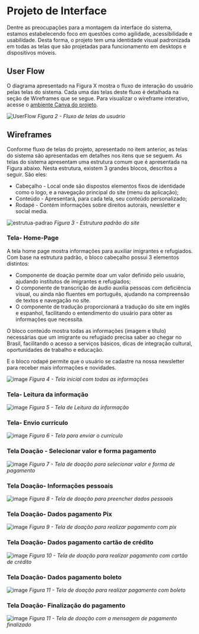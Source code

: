 
# Projeto de Interface

Dentre as preocupações para a montagem da interface do sistema, estamos estabelecendo foco em questões como agilidade, acessibilidade e usabilidade. Desta forma, o projeto tem uma identidade visual padronizada em todas as telas que são projetadas para funcionamento em desktops e dispositivos móveis.


## User Flow
O diagrama apresentado na Figura X mostra o fluxo de interação do usuário pelas telas do sistema. Cada uma das telas deste fluxo é detalhada na seção de Wireframes que se segue. Para visualizar o wireframe interativo, acesse o [ambiente Canva do projeto](https://www.canva.com/design/DAFfUhRQzJM/slz_UaO9ao0CTZFsXiB_Bg/edit?analyticsCorrelationId=982b0837-b935-4070-9337-4f9de4c075ed).

![UserFlow](https://user-images.githubusercontent.com/93337008/232207355-f43b1a5c-55d9-4b75-91f8-fe0e238befd4.PNG)
*Figura 2 - Fluxo de telas do usuário*


## Wireframes
Conforme fluxo de telas do projeto, apresentado no item anterior, as telas do sistema são apresentadas em detalhes nos itens que se seguem. As telas do sistema apresentam uma estrutura comum que é apresentada na Figura abaixo. Nesta estrutura, existem 3 grandes blocos, descritos a seguir. São eles:

- Cabeçalho - Local onde são dispostos elementos fixos de identidade como o logo, e a navegação principal do site (menu da aplicação); 
- Conteúdo -  Apresentará, para cada tela, seu conteúdo personalizado;
- Rodapé -  Contém informações sobre direitos autorais, newsletter e social media.

![estrutua-padrao](https://user-images.githubusercontent.com/93337008/232315869-01305876-2750-4d61-9b16-63a0b154256b.PNG)
*Figura 3 - Estrutura padrão do site*

### Tela- Home-Page
A tela home page mostra informações para auxiliar imigrantes e refugiados.
Com base na estrutura padrão, o bloco cabeçalho possui 3 elementos distintos:
- Componente de doação permite doar um valor definido pelo usuário, ajudando institutos de imigrantes e refugiados;
- O componente de transcrição de áudio auxilia pessoas com deficiência visual, ou ainda não fluentes em português, ajudando na compreensão de textos e navegação no site.
- O componente de tradução proporcionará a tradução do site em inglês e espanhol, facilitando o entendimento do usuário para obter as informações que necessita.

O bloco conteúdo mostra todas as informações (imagem e título) necessárias que um imigrante ou refugiado precisa saber ao chegar no Brasil, facilitando o acesso a serviços básicos, dicas de integração cultural, oportunidades de trabalho e educação.

E o bloco rodapé permite que o usuário se cadastre na nossa newsletter para receber mais informações e novidades.

![image](https://user-images.githubusercontent.com/93337008/232316113-1e9db7f4-17ef-4202-ac0c-9b87dbc94639.png)
*Figura 4 - Tela inicial com todas as informações*


### Tela- Leitura da informação
![image](https://user-images.githubusercontent.com/93337008/232530638-a7a08afc-4bb7-4cc1-970c-b353c5f5040b.png)
*Figura 5 - Tela de Leitura da informação*

### Tela- Envio currículo
![image](https://user-images.githubusercontent.com/93337008/232544007-a996f77b-1453-4c5b-929e-ead8c5adc4ff.png)
*Figura 6 - Tela para enviar o currículo*

### Tela Doação - Selecionar valor e forma pagamento

![image](https://user-images.githubusercontent.com/93337008/232529636-493b6a72-fb69-465b-a4a4-822e4fa82b7e.png)
*Figura 7 - Tela de doação para selecionar valor e forma de pagamento*

### Tela Doação- Informações pessoais
![image](https://user-images.githubusercontent.com/93337008/232531674-e4b8217e-d0b1-4df4-a4af-0cfb8625a7cc.png)
*Figura 8 - Tela de doação para preencher dados pessoais*

### Tela Doação- Dados pagamento Pix
![image](https://user-images.githubusercontent.com/93337008/232532624-ebf78f1b-5531-42c2-ac8a-fadb62a3b2f2.png)
*Figura 9 - Tela de doação para realizar pagamento com pix*

### Tela Doação- Dados pagamento cartão de crédito
![image](https://user-images.githubusercontent.com/93337008/232533240-98a7a3f3-5dc0-450b-ab59-72a3543b9e66.png)
*Figura 10 - Tela de doação para realizar pagamento com cartão de crédito*

### Tela Doação- Dados pagamento boleto
![image](https://user-images.githubusercontent.com/93337008/232544392-5130b01e-ac91-4568-a675-bbd007b5e238.png)
*Figura 11 - Tela de doação para realizar pagamento com boleto*


### Tela Doação- Finalização do pagamento
![image](https://user-images.githubusercontent.com/93337008/232534155-0614762f-7237-41e9-99be-486ee12f67b6.png)
*Figura 11 - Tela de doação com a mensagem de pagamento finalizado*





